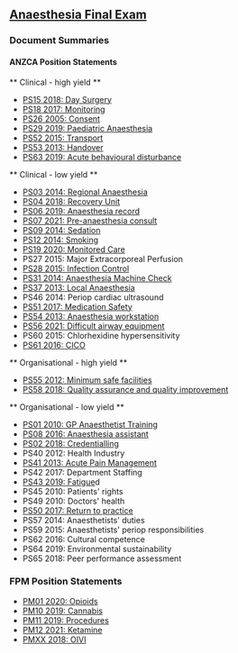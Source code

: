 ## [Anaesthesia Final Exam](https://ketaminenightmares.com/fex)

### Document Summaries

#### ANZCA Position Statements

** Clinical - high yield **

- [PS15 2018: Day Surgery](anzca/anzca_ps15_2018_day_surgery.htm)
- [PS18 2017: Monitoring](anzca/anzca_ps18_2017_monitoring.htm)
- [PS26 2005: Consent](anzca/anzca_ps26_2005_consent.htm)
- [PS29 2019: Paediatric Anaesthesia](anzca/anzca_ps29_2019_paediatric_anaesthesia.htm)
- [PS52 2015: Transport](anzca/anzca_ps52_2015_transport.htm)
- [PS53 2013: Handover](anzca/anzca_ps53_2013_handover.htm)
- [PS63 2019: Acute behavioural disturbance](anzca/anzca_ps63_2019_acute_behavioural_disturbance.htm)

** Clinical - low yield **

- [PS03 2014: Regional Anaesthesia](anzca/anzca_ps03_2014_regional_anaesthesia.htm)
- [PS04 2018: Recovery Unit](anzca/anzca_ps04_2018_recovery_unit.htm)
- [PS06 2019: Anaesthesia record](anzca/anzca_ps06_2019_anaesthesia_record.htm)
- [PS07 2021: Pre-anaesthesia consult](anzca/anzca_ps07_2021_pre_anaesthesia_consult.htm)
- [PS09 2014: Sedation](anzca/anzca_ps09_2014_sedation.htm)
- [PS12 2014: Smoking](anzca/anzca_ps12_2014_smoking.htm)
- [PS19 2020: Monitored Care](anzca/anzca_ps19_2020_monitored_care.htm)
- PS27 2015: Major Extracorporeal Perfusion
- [PS28 2015: Infection Control](anzca/anzca_ps28_2015_infection_control.htm)
- [PS31 2014: Anaesthesia Machine Check](anzca/anzca_ps31_2014_anaesthesia_machine_check.htm)
- [PS37 2013: Local Anaesthesia](anzca/anzca_ps37_2013_local_anaesthesia.htm)
- PS46 2014: Periop cardiac ultrasound
- [PS51 2017: Medication Safety](anzca/anzca_ps51_2017_medication_safety.htm)
- [PS54 2013: Anaesthesia workstation](anzca/anzca_ps54_2013_anaesthesia_workstation.htm)
- [PS56 2021: Difficult airway equipment](anzca/anzca_ps56_2021_difficult_airway_equipment.htm)
- PS60 2015: Chlorhexidine hypersensitivity
- [PS61 2016: CICO](anzca/anzca_ps61_2017_cico.htm)

** Organisational - high yield **

- [PS55 2012: Minimum safe facilities](anzca/anzca_ps55_2012_minimum_safe_facilities.htm)
- [PS58 2018: Quality assurance and quality improvement](anzca/anzca_ps58_2018_qa_qi.htm)

** Organisational - low yield **

- [PS01 2010: GP Anaesthetist Training](anzca/anzca_ps01_2010_gp_anaesthetist_training.htm)
- [PS08 2016: Anaesthesia assistant](anzca/anzca_ps08_2016_anaesthesia_assistant.htm)
- [PS02 2018: Credentialling](anzca/anzca_ps02_2018_credentialling.htm)
- PS40 2012: Health Industry
- [PS41 2013: Acute Pain Management](anzca/anzca_ps41_2013_acute_pain_management.htm)
- PS42 2017: Department Staffing
- [PS43 2019: Fatigue](anzca/anzca_ps43_2019_fatigue.htm)d
- PS45 2010: Patients' rights
- PS49 2010: Doctors' health
- [PS50 2017: Return to practice](anzca/anzca_ps50_2017_return_to_practice.htm)
- PS57 2014: Anaesthetists' duties
- PS59 2015: Anaesthetists' periop responsibilities
- PS62 2016: Cultural competence
- PS64 2019: Environmental sustainability
- PS65 2018: Peer performance assessment

### FPM Position Statements
- [PM01 2020: Opioids](fpm/fpm_pm01_2020_opioids.htm)
- [PM10 2019: Cannabis](fpm/fpm_pm10_2019_cannabis.htm)
- [PM11 2019: Procedures](fpm/fpm_pm11_2019_procedures.htm)
- [PM12 2021: Ketamine](fpm/fpm_pm12_2021_ketamine.htm)
- [PMXX 2018: OIVI](fpm/fpm_pmxx_2018_oivi.htm)
